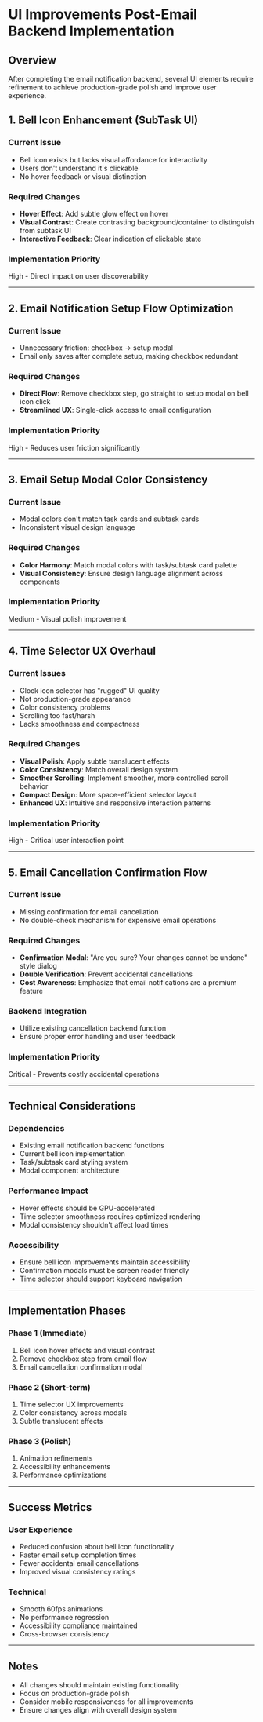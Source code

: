 # UI Improvements Post-Email Backend Implementation

## Overview
After completing the email notification backend, several UI elements require refinement to achieve production-grade polish and improve user experience.

## 1. Bell Icon Enhancement (SubTask UI)

### Current Issue
- Bell icon exists but lacks visual affordance for interactivity
- Users don't understand it's clickable
- No hover feedback or visual distinction

### Required Changes
- **Hover Effect**: Add subtle glow effect on hover
- **Visual Contrast**: Create contrasting background/container to distinguish from subtask UI
- **Interactive Feedback**: Clear indication of clickable state

### Implementation Priority
High - Direct impact on user discoverability

---

## 2. Email Notification Setup Flow Optimization

### Current Issue
- Unnecessary friction: checkbox → setup modal
- Email only saves after complete setup, making checkbox redundant

### Required Changes
- **Direct Flow**: Remove checkbox step, go straight to setup modal on bell icon click
- **Streamlined UX**: Single-click access to email configuration

### Implementation Priority
High - Reduces user friction significantly

---

## 3. Email Setup Modal Color Consistency

### Current Issue
- Modal colors don't match task cards and subtask cards
- Inconsistent visual design language

### Required Changes
- **Color Harmony**: Match modal colors with task/subtask card palette
- **Visual Consistency**: Ensure design language alignment across components

### Implementation Priority
Medium - Visual polish improvement

---

## 4. Time Selector UX Overhaul

### Current Issues
- Clock icon selector has "rugged" UI quality
- Not production-grade appearance
- Color consistency problems
- Scrolling too fast/harsh
- Lacks smoothness and compactness

### Required Changes
- **Visual Polish**: Apply subtle translucent effects
- **Color Consistency**: Match overall design system
- **Smoother Scrolling**: Implement smoother, more controlled scroll behavior
- **Compact Design**: More space-efficient selector layout
- **Enhanced UX**: Intuitive and responsive interaction patterns

### Implementation Priority
High - Critical user interaction point

---

## 5. Email Cancellation Confirmation Flow

### Current Issue
- Missing confirmation for email cancellation
- No double-check mechanism for expensive email operations

### Required Changes
- **Confirmation Modal**: "Are you sure? Your changes cannot be undone" style dialog
- **Double Verification**: Prevent accidental cancellations
- **Cost Awareness**: Emphasize that email notifications are a premium feature

### Backend Integration
- Utilize existing cancellation backend function
- Ensure proper error handling and user feedback

### Implementation Priority
Critical - Prevents costly accidental operations

---

## Technical Considerations

### Dependencies
- Existing email notification backend functions
- Current bell icon implementation
- Task/subtask card styling system
- Modal component architecture

### Performance Impact
- Hover effects should be GPU-accelerated
- Time selector smoothness requires optimized rendering
- Modal consistency shouldn't affect load times

### Accessibility
- Ensure bell icon improvements maintain accessibility
- Confirmation modals must be screen reader friendly
- Time selector should support keyboard navigation

---

## Implementation Phases

### Phase 1 (Immediate)
1. Bell icon hover effects and visual contrast
2. Remove checkbox step from email flow
3. Email cancellation confirmation modal

### Phase 2 (Short-term)
1. Time selector UX improvements
2. Color consistency across modals
3. Subtle translucent effects

### Phase 3 (Polish)
1. Animation refinements
2. Accessibility enhancements
3. Performance optimizations

---

## Success Metrics

### User Experience
- Reduced confusion about bell icon functionality
- Faster email setup completion times
- Fewer accidental email cancellations
- Improved visual consistency ratings

### Technical
- Smooth 60fps animations
- No performance regression
- Accessibility compliance maintained
- Cross-browser consistency

---

## Notes
- All changes should maintain existing functionality
- Focus on production-grade polish
- Consider mobile responsiveness for all improvements
- Ensure changes align with overall design system 